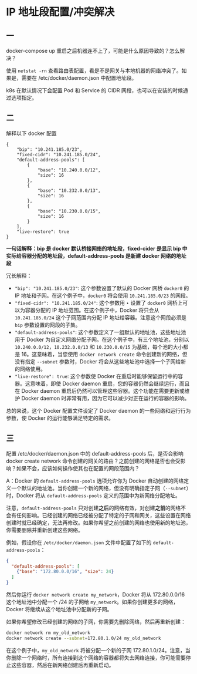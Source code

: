# IP 地址段配置/冲突解决

## 一
docker-compose up 重启之后机器连不上了，可能是什么原因导致的？怎么解决？

使用 `netstat -rn` 查看路由表配置，看是不是网关与本地机器的网络冲突了。如果是，需要在 /etc/docker/daemon.json 中配置地址段。

k8s 在默认情况下会配置 Pod 和 Service 的 CIDR 网段，也可以在安装的时候通过选项指定。

## 二
解释以下 docker 配置

```
{
    "bip": "10.241.185.0/23",
    "fixed-cidr": "10.241.185.0/24",
    "default-address-pools": [
        {
            "base": "10.240.0.0/12",
            "size": 16
        },
        {
            "base": "10.232.0.0/13",
            "size": 16
        },
        {
            "base": "10.230.0.0/15",
            "size": 16
        }
    ],
    "live-restore": true
}
```

**一句话解释：bip 是 docker 默认桥接网络的地址段，fixed-cider 是显示 bip 中实际给容器分配的地址段，default-address-pools 是新建 docker 网络的地址段**

冗长解释：

- `"bip": "10.241.185.0/23"`: 这个参数设置了默认的 Docker 网桥 `docker0` 的 IP 地址和子网。在这个例子中，`docker0` 将会使用 `10.241.185.0/23` 的网段。
- `"fixed-cidr": "10.241.185.0/24"`: 这个参数用 ‣ 设置了 `docker0` 网桥上可以为容器分配的 IP 地址范围。在这个例子中，Docker 将只会从 `10.241.185.0/24` 这个子网范围内分配 IP 地址给容器。注意这个网段必须是 `bip` 参数设置的网段的子集。
- `"default-address-pools"`: 这个参数定义了一组默认的地址池，这些地址池用于 Docker 为自定义网络分配子网。在这个例子中，有三个地址池，分别以 `10.240.0.0/12`，`10.232.0.0/13` 和 `10.230.0.0/15` 为基础，每个池的大小都是 16。这意味着，当您使用 `docker network create` 命令创建新的网络，但没有指定 `--subnet` 参数时，Docker 将会从这些地址池中选择一个子网给新的网络使用。
- `"live-restore": true`: 这个参数使 Docker 在重启时能够保留运行中的容器。这意味着，即使 Docker daemon 重启，您的容器仍然会继续运行，而且在 Docker daemon 重启后仍然可以管理这些容器。这个功能在需要更新或维护 Docker daemon 时非常有用，因为它可以减少对正在运行的容器的影响。

总的来说，这个 Docker 配置文件设定了 Docker daemon 的一些网络和运行行为参数，使 Docker 的运行能够满足特定的需求。

## 三

配置 /etc/docker/daemon.json 中的 default-address-pools 后，是否会影响 docker create network 命令创建的网关的路由？之前创建的网络是否也会受影响？如果不会，应该如何操作使其也在配置的网段范围内？

A：Docker 的 `default-address-pools` 选项允许你为 Docker 自动创建的网络定义一个默认的地址池。当你创建一个新的网络，但没有明确指定子网（`--subnet`）时，Docker 将从 `default-address-pools` 定义的范围中为新网络分配地址。

注意，`default-address-pools` 只对创建**之后**的网络有效，对创建**之前**的网络不会有任何影响。已经创建的网络已经被分配了特定的子网和网关，这些设置在网络创建时就已经确定，无法再修改。如果你希望之前创建的网络也使用新的地址池，你需要删除并重新创建这些网络。

例如，假设你在 `/etc/docker/daemon.json` 文件中配置了如下的 `default-address-pools`：

```json
{
  "default-address-pools": [
    {"base": "172.80.0.0/16", "size": 24}
  ]
}

```

然后你运行 `docker network create my_network`，Docker 将从 172.80.0.0/16 这个地址池中分配一个 /24 的子网给 `my_network`。如果你创建更多的网络，Docker 将继续从这个地址池中分配新的子网。

如果你希望修改已经创建的网络的子网，你需要先删除网络，然后再重新创建：

```bash
docker network rm my_old_network
docker network create --subnet=172.80.1.0/24 my_old_network
```

在这个例子中，`my_old_network` 将被分配一个新的子网 172.80.1.0/24。注意，当你删除一个网络时，所有连接到这个网络的容器都将失去网络连接，你可能需要停止这些容器，然后在新网络创建后再重新启动。